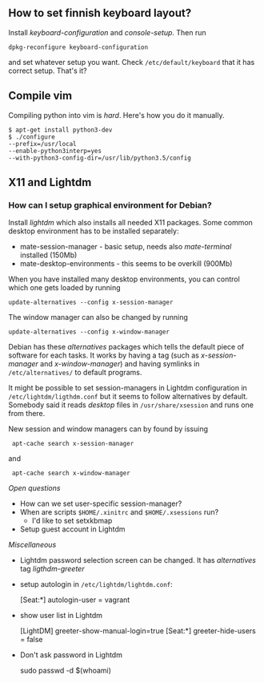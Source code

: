 
How to set finnish keyboard layout?
-----------------------------------

Install *keyboard-configuration* and *console-setup*. Then run

    dpkg-reconfigure keyboard-configuration

and set whatever setup you want. Check `/etc/default/keyboard` that it has correct setup. That's it?

Compile vim
-----------

Compiling python into vim is _hard_. Here's how you do it manually.

    $ apt-get install python3-dev
    $ ./configure
    --prefix=/usr/local
    --enable-python3interp=yes
    --with-python3-config-dir=/usr/lib/python3.5/config


X11 and Lightdm
---------------

### How can I setup graphical environment for Debian?

Install *lightdm* which also installs all needed X11 packages. Some common desktop environment has to be installed separately:

- mate-session-manager - basic setup, needs also *mate-terminal* installed (150Mb)
- mate-desktop-environments - this seems to be overkill (900Mb)

When you have installed many desktop environments, you can control which one gets loaded by running

    update-alternatives --config x-session-manager

The window manager can also be changed by running

    update-alternatives --config x-window-manager

Debian has these *alternatives* packages which tells the default piece of software for each tasks. It works by having a tag (such as *x-session-manager* and *x-window-manager*) and having symlinks in `/etc/alternatives/` to default programs.

It might be possible to set session-managers in Lightdm configuration in `/etc/lightdm/ligthdm.conf` but it seems to follow alternatives by default. Somebody said it reads *desktop* files in `/usr/share/xsession` and runs one from there.

New session and window managers can by found by issuing

     apt-cache search x-session-manager

and

     apt-cache search x-window-manager

*Open questions*

- How can we set user-specific session-manager?
- When are scripts `$HOME/.xinitrc` and `$HOME/.xsessions` run?
    * I'd like to set setxkbmap
- Setup guest account in Lightdm

*Miscellaneous*

- Lightdm password selection screen can be changed. It has *alternatives* tag *ligthdm-greeter*

- setup autologin in `/etc/lightdm/lightdm.conf`:

    [Seat:*]
    autologin-user = vagrant

- show user list in Lightdm

    [LightDM]
    greeter-show-manual-login=true
    [Seat:*]
    greeter-hide-users = false

- Don't ask password in Lightdm

    sudo passwd -d $(whoami)

